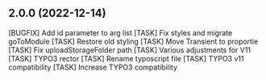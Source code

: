 ## 2.0.0 (2022-12-14)

[BUGFIX] Add id parameter to arg list
[TASK] Fix styles and  migrate goToModule
[TASK] Restore old styling
[TASK] Move Transient to proportie
[TASK] Fix uploadStorageFolder path
[TASK] Various adjustments for V11
[TASK] TYPO3 rector
[TASK] Rename typoscript file
[TASK] TYPO3 v11 compatibility
[TASK] Increase TYPO3 compatibility
